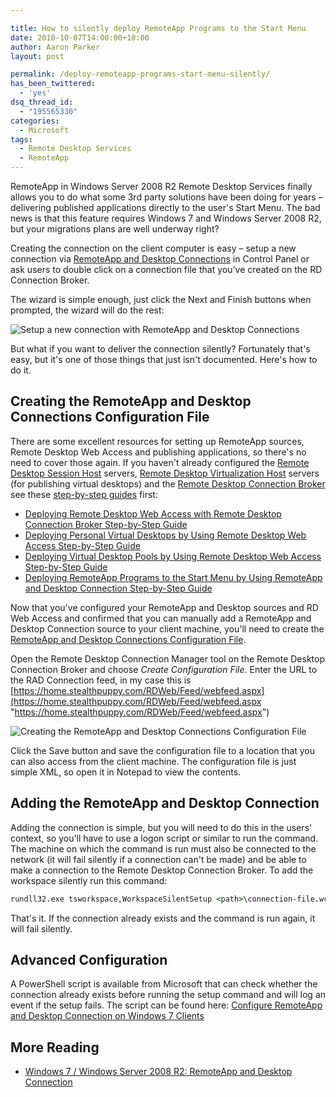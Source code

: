 ```yaml
---

title: How to silently deploy RemoteApp Programs to the Start Menu
date: 2010-10-07T14:00:00+10:00
author: Aaron Parker
layout: post

permalink: /deploy-remoteapp-programs-start-menu-silently/
has_been_twittered:
  - 'yes'
dsq_thread_id:
  - "195565330"
categories:
  - Microsoft
tags:
  - Remote Desktop Services
  - RemoteApp
---
```

RemoteApp in Windows Server 2008 R2 Remote Desktop Services finally allows you to do what some 3rd party solutions have been doing for years – delivering published applications directly to the user's Start Menu. The bad news is that this feature requires Windows 7 and Windows Server 2008 R2, but your migrations plans are well underway right?

Creating the connection on the client computer is easy – setup a new connection via [RemoteApp and Desktop Connections](http://technet.microsoft.com/en-us/library/dd560650(WS.10).aspx) in Control Panel or ask users to double click on a connection file that you've created on the RD Connection Broker.

The wizard is simple enough, just click the Next and Finish buttons when prompted, the wizard will do the rest:

![Setup a new connection with RemoteApp and Desktop Connections]({{site.baseurl}}/media/2010/10/SetupNewRemoteAppConnectionFinished.png)

But what if you want to deliver the connection silently? Fortunately that's easy, but it's one of those things that just isn't documented. Here's how to do it.

## Creating the RemoteApp and Desktop Connections Configuration File

There are some excellent resources for setting up RemoteApp sources, Remote Desktop Web Access and publishing applications, so there's no need to cover those again. If you haven't already configured the [Remote Desktop Session Host](http://technet.microsoft.com/en-us/library/cc742822.aspx) servers, [Remote Desktop Virtualization Host](http://technet.microsoft.com/en-us/library/dd759170.aspx) servers (for publishing virtual desktops) and the [Remote Desktop Connection Broker](http://technet.microsoft.com/en-us/library/cc771419.aspx) see these [step-by-step guides](http://www.microsoft.com/downloads/en/results.aspx?freetext=remote+desktop+step-by-step&displaylang=en&stype=s_basic) first:

* [Deploying Remote Desktop Web Access with Remote Desktop Connection Broker Step-by-Step Guide](http://www.microsoft.com/downloads/en/details.aspx?FamilyID=906b5769-07a2-452a-9783-30137b0d650a)
* [Deploying Personal Virtual Desktops by Using Remote Desktop Web Access Step-by-Step Guide](http://www.microsoft.com/downloads/en/details.aspx?FamilyID=0d278f5c-37fa-43fb-8032-614c7bf1d617)
* [Deploying Virtual Desktop Pools by Using Remote Desktop Web Access Step-by-Step Guide](http://www.microsoft.com/downloads/en/details.aspx?FamilyID=e33b0953-e89a-4b97-a6fe-60da44add5c7)
* [Deploying RemoteApp Programs to the Start Menu by Using RemoteApp and Desktop Connection Step-by-Step Guide](http://www.microsoft.com/downloads/en/details.aspx?FamilyID=b00819e6-70e2-4a9e-9224-26804eb0ba4e)

Now that you've configured your RemoteApp and Desktop sources and RD Web Access and confirmed that you can manually add a RemoteApp and Desktop Connection source to your client machine, you'll need to create the [RemoteApp and Desktop Connections Configuration File](http://technet.microsoft.com/en-us/library/ee216782.aspx).

Open the Remote Desktop Connection Manager tool on the Remote Desktop Connection Broker and choose _Create Configuration File_. Enter the URL to the RAD Connection feed, in my case this is [https://home.stealthpuppy.com/RDWeb/Feed/webfeed.aspx](https://home.stealthpuppy.com/RDWeb/Feed/webfeed.aspx "https://home.stealthpuppy.com/RDWeb/Feed/webfeed.aspx")

![Creating the RemoteApp and Desktop Connections Configuration File]({{site.baseurl}}/media/2010/10/RemoteDesktopConnectionManager.png)

Click the Save button and save the configuration file to a location that you can also access from the client machine. The configuration file is just simple XML, so open it in Notepad to view the contents.

## Adding the RemoteApp and Desktop Connection

Adding the connection is simple, but you will need to do this in the users' context, so you'll have to use a logon script or similar to run the command. The machine on which the command is run must also be connected to the network (it will fail silently if a connection can't be made) and be able to make a connection to the Remote Desktop Connection Broker. To add the workspace silently run this command:

```cmd
rundll32.exe tsworkspace,WorkspaceSilentSetup <path>\connection-file.wcx
```

That's it. If the connection already exists and the command is run again, it will fail silently.

## Advanced Configuration

A PowerShell script is available from Microsoft that can check whether the connection already exists before running the setup command and will log an event if the setup fails. The script can be found here: [Configure RemoteApp and Desktop Connection on Windows 7 Clients](http://gallery.technet.microsoft.com/ScriptCenter/en-us/313a95b3-a698-4bb0-9ed6-d89a47eacc72)

## More Reading

* [Windows 7 / Windows Server 2008 R2: RemoteApp and Desktop Connection](http://blogs.technet.com/b/askperf/archive/2009/10/14/windows-7-windows-server-2008-r2-remoteapp-and-desktop-connection.aspx)
